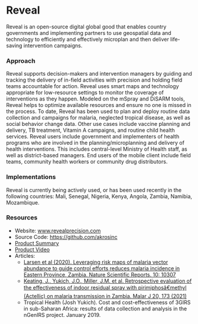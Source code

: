 # Reveal

Reveal is an open-source digital global good that enables country
governments and implementing partners to use geospatial data and
technology to efficiently and effectively microplan and then deliver
life-saving intervention campaigns.

### Approach

Reveal supports decision-makers and intervention managers by guiding and
tracking the delivery of in-field activities with precision and holding
field teams accountable for action. Reveal uses smart maps and
technology appropriate for low-resource settings to monitor the coverage
of interventions as they happen. Modeled on the mSpray and DiSARM tools,
Reveal helps to optimize available resources and ensure no one is missed
in the process. To date, Reveal has been used to plan and deploy routine
data collection and campaigns for malaria, neglected tropical disease,
as well as social behavior change data. Other use cases include vaccine
planning and delivery, TB treatment, Vitamin A campaigns, and routine
child health services. Reveal users include government and implementers
of health programs who are involved in the planning/microplanning and
delivery of health interventions. This includes central-level Ministry
of Health staff, as well as district-based managers. End users of the
mobile client include field teams, community health workers or community
drug distributors.

### Implementations

Reveal is currently being actively used, or has been used recently in
the following countries: Mali, Senegal, Nigeria, Kenya, Angola, Zambia,
Namibia, Mozambique.

### Resources

- Website: www.revealprecision.com
- Source Code: <https://github.com/akrosinc>
- [Product
  Summary](https://drive.google.com/file/d/1U06wsT5dVt4lsValxtWp7YxkpOWF-O2i/view?usp=sharing)
- [Product Video](https://www.youtube.com/watch?v=JvKghi2F1ZY)
- Articles:
  - [Larsen et al (2020). Leveraging risk maps of malaria vector
    abundance to guide control efforts reduces malaria incidence in
    Eastern Province, Zambia. Nature Scientific Reports. 10:
    10307](https://www.nature.com/articles/s41598-020-66968-w)
  - [Keating, J., Yukich, J.O., Miller, J.M. et al. Retrospective
    evaluation of the effectiveness of indoor residual spray with
    pirimiphosâ€methyl (Actellic) on malaria transmission in Zambia.
    Malar J 20, 173 (2021)](https://doi.org/10.1186/s12936-021-03710-5)
  - Tropical Health (Josh Yukich). Cost and cost-effectiveness of 3GIRS
    in sub-Saharan Africa: results of data collection and analysis in
    the nGenIRS project. January 2019.
